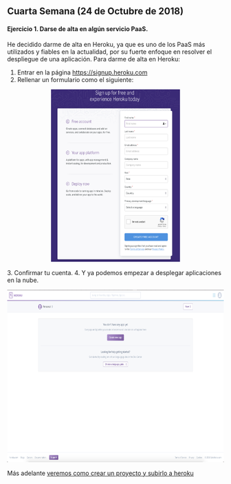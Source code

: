 ## Cuarta Semana (24 de Octubre de 2018)

#### Ejercicio 1. Darse de alta en algún servicio PaaS.

He decidido darme de alta en Heroku, ya que es uno de los PaaS más utilizados y fiables en la actualidad, por su fuerte enfoque en resolver el despliegue de una aplicación.  Para darme de alta en Heroku:

1. Entrar en la página https://signup.heroku.com
2. Rellenar un formulario como el siguiente:
<p align="center">
  <img width="300" height="400" src="images/heroku0.png">
</p>
3. Confirmar tu cuenta.
4. Y ya podemos empezar a desplegar aplicaciones en la nube.
<p align="center">
  <img width="600" height="400" src="images/heroku1.png">
</p>

Más adelante [veremos como crear un proyecto y subirlo a heroku](https://www.uno-de-piera.com/heroku-servicio-de-computacion-en-la-nube/)
